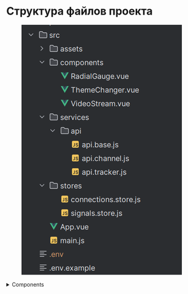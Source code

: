 # Структура файлов проекта

<figure><img src="../.gitbook/assets/{2B548634-BC54-4833-B9B1-D7E4064B5D6B}.png" alt=""><figcaption></figcaption></figure>

<details>

<summary>Components</summary>

`RadiantGauge` - Компонент для отрисовки циферблатных индикаторов. Используется для отображения силы сигнала на каждой антенне.\
<img src="../.gitbook/assets/{0C134AA4-EDDC-4B8B-B6C9-62DC93B2328B}.png" alt="" data-size="original">           ![](<../.gitbook/assets/{6684F018-A9B8-4235-AA9F-1C0F983AB1A0} (1).png>)

`ThemeChanger` - Компонент для смены темы со светлой на тёмную и наоборот. Отображается в виде кнопки

![](<../.gitbook/assets/изображение (3).png>)       ![](<../.gitbook/assets/изображение (2).png>)

`VideoStream` -&#x20;

</details>
